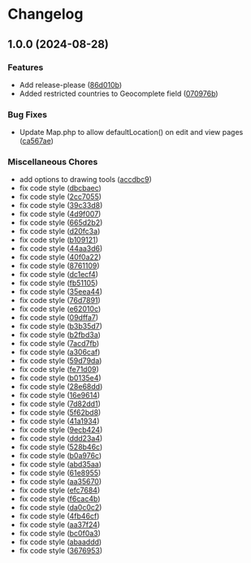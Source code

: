 # Changelog

## 1.0.0 (2024-08-28)


### Features

* Add release-please ([86d010b](https://github.com/Heyian/filament-google-maps/commit/86d010b4ed049fc5f0d62013599131ba36d57d17))
* Added restricted countries to Geocomplete field ([070976b](https://github.com/Heyian/filament-google-maps/commit/070976bb00ea8094a4a027c85167b58636e1a43a))


### Bug Fixes

* Update Map.php to allow defaultLocation() on edit and view pages ([ca567ae](https://github.com/Heyian/filament-google-maps/commit/ca567ae7367172e588e8a68c6fc863067dfb7616))


### Miscellaneous Chores

* add options to drawing tools ([accdbc9](https://github.com/Heyian/filament-google-maps/commit/accdbc9285b41b52d7e8a32614b3ba0e0f061d18))
* fix code style ([dbcbaec](https://github.com/Heyian/filament-google-maps/commit/dbcbaece1754754050ef89ec2d98d4dd19c0693e))
* fix code style ([2cc7055](https://github.com/Heyian/filament-google-maps/commit/2cc705533eec406f8c1c6c8a9a52d43b8eb71dd4))
* fix code style ([39c33d8](https://github.com/Heyian/filament-google-maps/commit/39c33d8097d71535e397e9a1f62ee1e4227c12d0))
* fix code style ([4d9f007](https://github.com/Heyian/filament-google-maps/commit/4d9f007c3816900b9d21422dbccf91169202553e))
* fix code style ([665d2b2](https://github.com/Heyian/filament-google-maps/commit/665d2b27f36ff192a89177fdd8551bf02cce35df))
* fix code style ([d20fc3a](https://github.com/Heyian/filament-google-maps/commit/d20fc3a62804b8edad463c868ab375421236f18f))
* fix code style ([b109121](https://github.com/Heyian/filament-google-maps/commit/b10912175b07711d937adb1635f6a272e77edb63))
* fix code style ([44aa3d6](https://github.com/Heyian/filament-google-maps/commit/44aa3d63f43021da0446bb26726884a8a5cf4b16))
* fix code style ([40f0a22](https://github.com/Heyian/filament-google-maps/commit/40f0a225361aade183266540afe50a2c0fd50f20))
* fix code style ([8761109](https://github.com/Heyian/filament-google-maps/commit/87611099e9c5f9a2123d1aff462d843f9cb1f806))
* fix code style ([dc1ecf4](https://github.com/Heyian/filament-google-maps/commit/dc1ecf49f8ee5ef65ea8107ed3d69c970e52a8fc))
* fix code style ([fb51105](https://github.com/Heyian/filament-google-maps/commit/fb5110570be4cd097899c16f4c9203b72d2221d3))
* fix code style ([35eea44](https://github.com/Heyian/filament-google-maps/commit/35eea44f844d36d4542405add2ddc5eb64dd7a99))
* fix code style ([76d7891](https://github.com/Heyian/filament-google-maps/commit/76d7891a0bce2786004a6bf76de33d2fc7db3da6))
* fix code style ([e62010c](https://github.com/Heyian/filament-google-maps/commit/e62010cde00e9074d048aac40f21645778bc523e))
* fix code style ([09dffa7](https://github.com/Heyian/filament-google-maps/commit/09dffa7f964fa43c0921bbee607b0ff254eed67c))
* fix code style ([b3b35d7](https://github.com/Heyian/filament-google-maps/commit/b3b35d70a76fd67bbbc0bbb67b8cb7faf73bb239))
* fix code style ([b2fbd3a](https://github.com/Heyian/filament-google-maps/commit/b2fbd3abad6267952d78421c803618deba6fd2f1))
* fix code style ([7acd7fb](https://github.com/Heyian/filament-google-maps/commit/7acd7fb3a8e9bc40e38ec4d6d2848c7a80d97879))
* fix code style ([a306caf](https://github.com/Heyian/filament-google-maps/commit/a306caf81287606f22ad9fe30192a681c2d29c4c))
* fix code style ([59d79da](https://github.com/Heyian/filament-google-maps/commit/59d79da090122f2390ed9ee49bff59bc0bc699bc))
* fix code style ([fe71d09](https://github.com/Heyian/filament-google-maps/commit/fe71d09e898097411d27075ef344f6a435b0861e))
* fix code style ([b0135e4](https://github.com/Heyian/filament-google-maps/commit/b0135e4cc93b43eceff416e09d7599c57e2caf42))
* fix code style ([28e68dd](https://github.com/Heyian/filament-google-maps/commit/28e68dd8af4cb3e6d9dec4dd6e1fd094da5cb104))
* fix code style ([16e9614](https://github.com/Heyian/filament-google-maps/commit/16e9614abafe0a1e52424d19fb376073c4a4257d))
* fix code style ([7d82dd1](https://github.com/Heyian/filament-google-maps/commit/7d82dd1830cfa814ccd2eb8a25abaf8d96761d0a))
* fix code style ([5f62bd8](https://github.com/Heyian/filament-google-maps/commit/5f62bd85840ba98b6bb633e9220ed44bc69db05f))
* fix code style ([41a1934](https://github.com/Heyian/filament-google-maps/commit/41a1934be41d5e4e05cd7d0497c5fee3d94c6c80))
* fix code style ([9ecb424](https://github.com/Heyian/filament-google-maps/commit/9ecb424b65d5d9c68ca6f30ee6c5022c6589a49f))
* fix code style ([ddd23a4](https://github.com/Heyian/filament-google-maps/commit/ddd23a46f6e53548969d35056c63f5627d6437dc))
* fix code style ([528b46c](https://github.com/Heyian/filament-google-maps/commit/528b46c157084147f2c30733bcb25f5000239e7e))
* fix code style ([b0a976c](https://github.com/Heyian/filament-google-maps/commit/b0a976c3ae906befe6dc87fa27c66069cf19fe02))
* fix code style ([abd35aa](https://github.com/Heyian/filament-google-maps/commit/abd35aa395334f91d6ca0682293f1677f0d8f860))
* fix code style ([61e8955](https://github.com/Heyian/filament-google-maps/commit/61e8955375c8042f8a414763b4f331758417cc80))
* fix code style ([aa35670](https://github.com/Heyian/filament-google-maps/commit/aa35670481e77074961b100cf86290b15382bc03))
* fix code style ([efc7684](https://github.com/Heyian/filament-google-maps/commit/efc768495c3e58207315d0a72773c375a8bf4b82))
* fix code style ([f6cac4b](https://github.com/Heyian/filament-google-maps/commit/f6cac4bc636177f40cc3ee949698570f5241c4e4))
* fix code style ([da0c0c2](https://github.com/Heyian/filament-google-maps/commit/da0c0c224670da9d9a5d8f0e08ee7a993e23819e))
* fix code style ([4fb46cf](https://github.com/Heyian/filament-google-maps/commit/4fb46cf4cd6089ff6188445913522429877ca912))
* fix code style ([aa37f24](https://github.com/Heyian/filament-google-maps/commit/aa37f247be805d2ffec89288eb918957ee36aebb))
* fix code style ([bc0f0a3](https://github.com/Heyian/filament-google-maps/commit/bc0f0a38f4e3a005e5215fb96b878b76b72e1ba2))
* fix code style ([abaaddd](https://github.com/Heyian/filament-google-maps/commit/abaaddda6802e210241c379d6733e855c79f23af))
* fix code style ([3676953](https://github.com/Heyian/filament-google-maps/commit/367695309061343523f186704be5dd038e96e32d))

